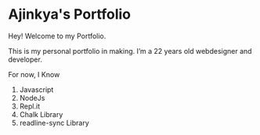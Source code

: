 # Ajinkya's Portfolio

Hey! Welcome to my Portfolio.

This is my personal portfolio in making. 
I’m a 22 years old webdesigner and developer.

For now, I Know

1. Javascript
2. NodeJs
3. Repl.it
4. Chalk Library
5. readline-sync Library